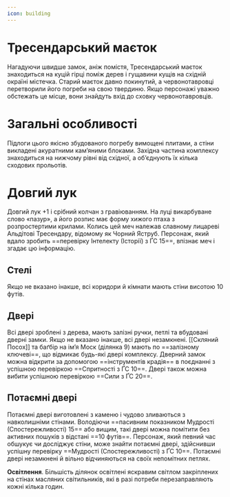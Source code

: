 ```yaml
---
icon: building
---
```


# Тресендарський маєток

Нагадуючи швидше замок, аніж помістя, Тресендарський маєток знаходиться на куцій гірці поміж дерев і гущавини кущів на східній окраїні містечка. Старий маєток давно покинутий, а червонотавровці перетворили його погреби на свою твердиню. Якщо персонажі уважно обстежать це місце, вони знайдуть вхід до сховку червонотавровців.

# Загальні особливості
Підлоги цього якісно збудованого погребу вимощені плитами, а стіни викладені акуратними кам’яними блоками. Західна частина комплексу знаходиться на нижчому рівні від східної, а об’єднують їх кілька сходових прольотів.

# Довгий лук
Довгий лук +1 і срібний колчан з  гравіюванням. На луці викарбуване слово «пазур», а його розпис має форму хижого птаха з розпростертими крилами. Колись цей меч належав славному лицареві Альдітові Тресендару, відомому як Чорний Яструб. Персонаж, який вдало зробить ==перевірку Інтелекту (Історії) з ҐС 15==, впізнає меч і згадає цю інформацію.

## Стелі
Якщо не вказано інакше, всі коридори й кімнати мають стіни висотою 10 футів.

## Двері
Всі двері зроблені з дерева, мають залізні ручки, петлі та вбудовані дверні замки. Якщо не вказано інакше, всі двері незамкнені. [[Скляний Посох]] та баґбір на ім’я Моск (ділянка 9) мають по ==залізному ключеві==, що відмикає будь-які двері комплексу.
Дверний замок можна відкрити за допомогою ==інструментів крадія== в поєднанні з успішною перевіркою ==Спритності з ҐС 10==. Двері також можна вибити успішною перевіркою ==Сили з ҐС 20==.

## Потаємні двері
Потаємні двері виготовлені з каменю і чудово зливаються з навколишніми стінами. Володіючи ==пасивним показником Мудрості (Спостережливості) 15== або вищим, такі двері можна помітити без активних пошуків з відстані ==10 футів==. Персонаж, який певний час обшукує чи досліджує стіни, може знайти потаємні двері, здійснивши успішну перевірку ==Мудрості (Спостережливості) з ҐС 10==. Потаємні двері незамкнені й вільно відчиняються на своїх непомітних петлях.

**Освітлення**. Більшість ділянок освітлені яскравим світлом закріплених на стінах масляних світильників, які в разі потреби перезаправляють кожні кілька годин.